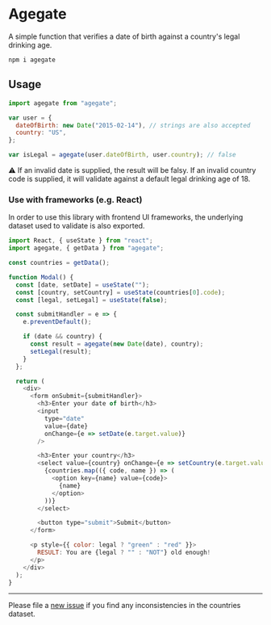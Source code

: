 # Agegate

A simple function that verifies a date of birth against a country's legal drinking age.

```
npm i agegate
```

## Usage

```js
import agegate from "agegate";

var user = {
  dateOfBirth: new Date("2015-02-14"), // strings are also accepted
  country: "US",
};

var isLegal = agegate(user.dateOfBirth, user.country); // false
```

:warning: If an invalid date is supplied, the result will be falsy. If an invalid country code is supplied, it will validate against a default legal drinking age of 18.

### Use with frameworks (e.g. React)

In order to use this library with frontend UI frameworks, the underlying dataset used to validate is also exported.

```js
import React, { useState } from "react";
import agegate, { getData } from "agegate";

const countries = getData();

function Modal() {
  const [date, setDate] = useState("");
  const [country, setCountry] = useState(countries[0].code);
  const [legal, setLegal] = useState(false);

  const submitHandler = e => {
    e.preventDefault();

    if (date && country) {
      const result = agegate(new Date(date), country);
      setLegal(result);
    }
  };

  return (
    <div>
      <form onSubmit={submitHandler}>
        <h3>Enter your date of birth</h3>
        <input
          type="date"
          value={date}
          onChange={e => setDate(e.target.value)}
        />

        <h3>Enter your country</h3>
        <select value={country} onChange={e => setCountry(e.target.value)}>
          {countries.map(({ code, name }) => (
            <option key={name} value={code}>
              {name}
            </option>
          ))}
        </select>

        <button type="submit">Submit</button>
      </form>

      <p style={{ color: legal ? "green" : "red" }}>
        RESULT: You are {legal ? "" : "NOT"} old enough!
      </p>
    </div>
  );
}
```

* * *

Please file a [new issue](https://github.com/izolate/agegate/issues/new) if you find any inconsistencies in the countries dataset.
